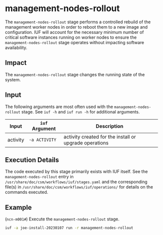 # management-nodes-rollout

The `management-nodes-rollout` stage performs a controlled rebuild of the management worker nodes in order to reboot them to a new image and configuration. IUF will account for the necessary minimum number of critical software
instances running on worker nodes to ensure the `management-nodes-rollout` stage operates without impacting software availability.

## Impact

The `management-nodes-rollout` stage changes the running state of the system.

## Input

The following arguments are most often used with the `management-nodes-rollout` stage. See `iuf -h` and `iuf run -h` for additional arguments.

| Input           | `iuf` Argument | Description |
| --------------- | -------------- | ----------- |
| activity        | `-a ACTIVITY`  | activity created for the install or upgrade operations |

## Execution Details

The code executed by this stage primarily exists with IUF itself. See the `management-nodes-rollout` entry in `/usr/share/doc/csm/workflows/iuf/stages.yaml` and the corresponding file(s) in `/usr/share/doc/csm/workflows/iuf/operations/`
for details on the commands executed.

## Example

(`ncn-m001#`) Execute the `management-nodes-rollout` stage.

```bash
iuf -a joe-install-20230107 run -r management-nodes-rollout
```
